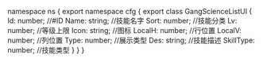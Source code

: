 namespace ns {
	export namespace cfg {
		export class GangScienceListUI {
			Id: number;		//#ID
			Name: string;		//技能名字
			Sort: number;		//技能分类
			Lv: number;		//等级上限
			Icon: string;		//图标
			LocalH: number;		//行位置
			LocalV: number;		//列位置
			Type: number;		//展示类型
			Des: string;		//技能描述
			SkillType: number;		//技能类型
		}
	}
}